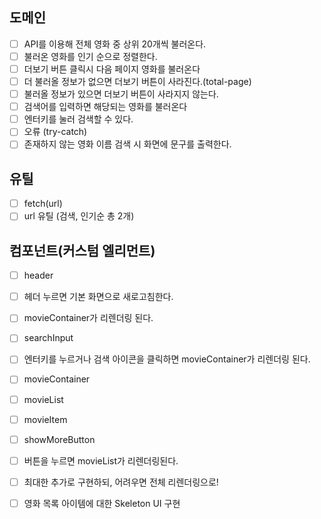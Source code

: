 ## 도메인

- [ ] API를 이용해 전체 영화 중 상위 20개씩 불러온다.
- [ ] 불러온 영화를 인기 순으로 정렬한다.
- [ ] 더보기 버튼 클릭시 다음 페이지 영화를 불러온다
- [ ] 더 불러올 정보가 없으면 더보기 버튼이 사라진다.(total-page)
- [ ] 불러올 정보가 있으면 더보기 버튼이 사라지지 않는다.
- [ ] 검색어를 입력하면 해당되는 영화를 불러온다
- [ ] 엔터키를 눌러 검색할 수 있다.
- [ ] 오류 (try-catch)
- [ ] 존재하지 않는 영화 이름 검색 시 화면에 문구를 출력한다.

## 유틸

- [ ] fetch(url)
- [ ] url 유틸 (검색, 인기순 총 2개)

## 컴포넌트(커스텀 엘리먼트)

- [ ] header
- [ ] 헤더 누르면 기본 화면으로 새로고침한다.
- [ ] movieContainer가 리렌더링 된다.
- [ ] searchInput
- [ ] 엔터키를 누르거나 검색 아이콘을 클릭하면 movieContainer가 리렌더링 된다.
- [ ] movieContainer
- [ ] movieList
- [ ] movieItem
- [ ] showMoreButton
- [ ] 버튼을 누르면 movieList가 리렌더링된다.
- [ ] 최대한 추가로 구현하되, 어려우면 전체 리렌더링으로!

- [ ] 영화 목록 아이템에 대한 Skeleton UI 구현
